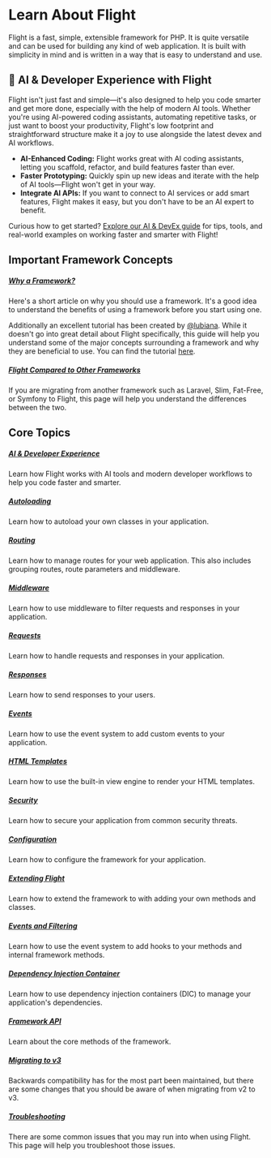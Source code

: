 # Learn About Flight

Flight is a fast, simple, extensible framework for PHP. It is quite versatile and can be used for building any kind of web application. 
It is built with simplicity in mind and is written in a way that is easy to understand and use.

## 🚀 AI & Developer Experience with Flight

Flight isn't just fast and simple—it's also designed to help you code smarter and get more done, especially with the help of modern AI tools. Whether you're using AI-powered coding assistants, automating repetitive tasks, or just want to boost your productivity, Flight's low footprint and straightforward structure make it a joy to use alongside the latest devex and AI workflows.

- **AI-Enhanced Coding:** Flight works great with AI coding assistants, letting you scaffold, refactor, and build features faster than ever.
- **Faster Prototyping:** Quickly spin up new ideas and iterate with the help of AI tools—Flight won't get in your way.
- **Integrate AI APIs:** If you want to connect to AI services or add smart features, Flight makes it easy, but you don't have to be an AI expert to benefit.

Curious how to get started? [Explore our AI & DevEx guide](/learn/ai) for tips, tools, and real-world examples on working faster and smarter with Flight!

## Important Framework Concepts

##### [Why a Framework?](/learn/why-frameworks)

Here's a short article on why you should use a framework. It's a good idea to understand the benefits of using a framework before you start using one.

Additionally an excellent tutorial has been created by [@lubiana](https://git.php.fail/lubiana). While it doesn't go into great detail about Flight specifically, 
this guide will help you understand some of the major concepts surrounding a framework and why they are beneficial to use. 
You can find the tutorial [here](https://git.php.fail/lubiana/no-framework-tutorial/src/branch/master/README.md).

##### [Flight Compared to Other Frameworks](/learn/flight-vs-another-framework)
If you are migrating from another framework such as Laravel, Slim, Fat-Free, or Symfony to Flight, this page will help you understand the differences between the two.

## Core Topics

##### [AI & Developer Experience](/learn/ai)
Learn how Flight works with AI tools and modern developer workflows to help you code faster and smarter.

##### [Autoloading](/learn/autoloading)

Learn how to autoload your own classes in your application.

##### [Routing](/learn/routing)

Learn how to manage routes for your web application. This also includes grouping routes, route parameters and middleware.

##### [Middleware](/learn/middleware)

Learn how to use middleware to filter requests and responses in your application.

##### [Requests](/learn/requests)

Learn how to handle requests and responses in your application.

##### [Responses](/learn/responses)

Learn how to send responses to your users.

##### [Events](/learn/events)

Learn how to use the event system to add custom events to your application.

##### [HTML Templates](/learn/templates)

Learn how to use the built-in view engine to render your HTML templates.

##### [Security](/learn/security)

Learn how to secure your application from common security threats.

##### [Configuration](/learn/configuration)

Learn how to configure the framework for your application.

##### [Extending Flight](/learn/extending)

Learn how to extend the framework to with adding your own methods and classes.

##### [Events and Filtering](/learn/filtering)

Learn how to use the event system to add hooks to your methods and internal framework methods.

##### [Dependency Injection Container](/learn/dependency-injection-container)

Learn how to use dependency injection containers (DIC) to manage your application's dependencies.

##### [Framework API](/learn/api)

Learn about the core methods of the framework.

##### [Migrating to v3](/learn/migrating-to-v3)
Backwards compatibility has for the most part been maintained, but there are some changes that you should be aware of when migrating from v2 to v3.

##### [Troubleshooting](/learn/troubleshooting)
There are some common issues that you may run into when using Flight. This page will help you troubleshoot those issues.